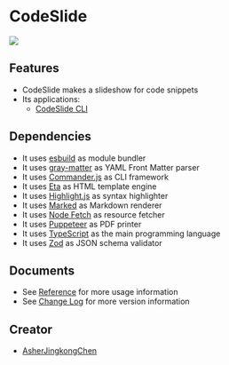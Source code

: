 # CodeSlide
[![](https://img.shields.io/npm/v/codeslide-cli?color=%230647D4&label=npm%3Acodeslide-cli&style=flat-square)](https://www.npmjs.com/package/codeslide-cli?activeTab=readme)

## Features
- CodeSlide makes a slideshow for code snippets
- Its applications:
  - [CodeSlide CLI](https://github.com/AsherJingkongChen/codeslide/tree/main/applications/cli)

## Dependencies
- It uses [esbuild](https://github.com/evanw/esbuild) as module bundler
- It uses [gray-matter](https://github.com/jonschlinkert/gray-matter) as YAML Front Matter parser
- It uses [Commander.js](https://github.com/tj/commander.js) as CLI framework
- It uses [Eta](https://github.com/eta-dev/eta) as HTML template engine
- It uses [Highlight.js](https://github.com/highlightjs/highlight.js) as syntax highlighter
- It uses [Marked](https://github.com/markedjs/marked) as Markdown renderer
- It uses [Node Fetch](https://github.com/node-fetch/node-fetch) as resource fetcher
- It uses [Puppeteer](https://github.com/puppeteer/puppeteer) as PDF printer
- It uses [TypeScript](https://www.typescriptlang.org/) as the main programming language
- It uses [Zod](https://github.com/colinhacks/zod) as JSON schema validator

## Documents
- See [Reference](https://github.com/AsherJingkongChen/codeslide/blob/main/docs/REFERENCE.md) for more usage information
- See [Change Log](https://github.com/AsherJingkongChen/codeslide/blob/main/docs/CHANGELOG.md) for more version information

## Creator
- [AsherJingkongChen](https://github.com/AsherJingkongChen)
